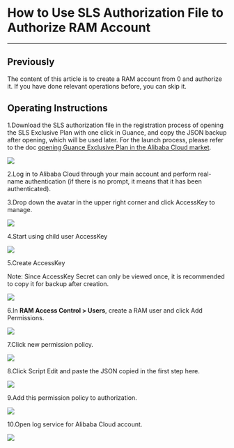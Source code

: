 # How to Use SLS Authorization File to Authorize RAM Account

---

## Previously

The content of this article is to create a RAM account from 0 and authorize it. If you have done relevant operations before, you can skip it.

## Operating Instructions

1.Download the SLS authorization file in the registration process of opening the SLS Exclusive Plan with one click in Guance, and copy the JSON backup after opening, which will be used later. For the launch process, please refer to the doc [opening Guance Exclusive Plan in the Alibaba Cloud market](../commercial-aliyun-sls.md).

![](../img/1.sls_6.jpeg)

2.Log in to Alibaba Cloud through your main account and perform real-name authentication (if there is no prompt, it means that it has been authenticated).

3.Drop down the avatar in the upper right corner and click AccessKey to manage.

![](../img/1.RAM.png)

4.Start using child user AccessKey

![](../img/2.RAM.png)

5.Create AccessKey

Note: Since AccessKey Secret can only be viewed once, it is recommended to copy it for backup after creation.

![](../img/3.RAM.png)

6.In **RAM Access Control > Users**, create a RAM user and click Add Permissions.

![](../img/4.RAM.png)

7.Click new permission policy.

![](../img/5.RAM.png)

8.Click Script Edit and paste the JSON copied in the first step here.

![](../img/6.RAM.png)

9.Add this permission policy to authorization.

![](../img/7.RAM.png)

10.Open log service for Alibaba Cloud account.

![](../img/8.RAM.png)
